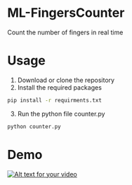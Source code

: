 # ML-FingersCounter
Count the number of fingers in real time


# Usage
1. Download or clone the repository 
2. Install the required packages
```sh
pip install -r requirments.txt
```
3. Run the python file counter.py
```sh
python counter.py
```

# Demo

[![Alt text for your video](https://img.youtube.com/vi/VIDEO-ID/0.jpg)](https://youtu.be/fu2nGcCHiKM)
